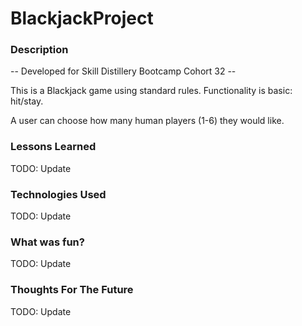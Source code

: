 # BlackjackProject

### Description
  -- Developed for Skill Distillery Bootcamp Cohort 32 --

  This is a Blackjack game using standard rules.  Functionality is basic: hit/stay.
  
  A user can choose how many human players (1-6) they would like.
  
  

### Lessons Learned

  TODO: Update

### Technologies Used

  TODO: Update

### What was fun?

  TODO: Update

### Thoughts For The Future

  TODO: Update
